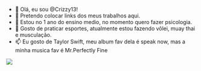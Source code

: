 - 👋 Olá, eu sou @Crizzy13!
- 👀 Pretendo colocar links dos meus trabalhos aqui.
- 🌱 Estou no 1 ano do ensino medio, no momento quero fazer psicologia.
- 💞️ Gosto de praticar esportes, atualmente estou fazendo vôlei, muay thai e musculação.
- 📫 Eu gosto de Taylor Swift, meu album fav dela é speak now, mas a minha musica fav é Mr.Perfectly Fine


![](https://media.tenor.com/nXZxw9kswYgAAAAd/taylor-swift-speak-now.gif)
